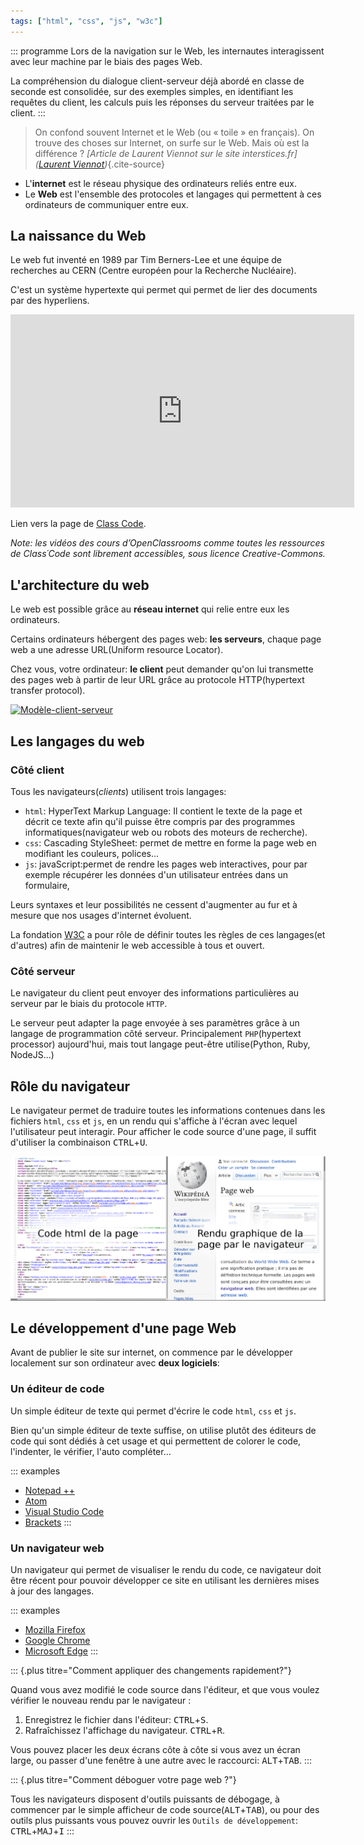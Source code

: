 ```yaml
---
tags: ["html", "css", "js", "w3c"]
---
```


::: programme
Lors de la navigation sur le Web, les internautes interagissent avec leur machine par le biais des
pages Web.

La compréhension du dialogue client-serveur déjà abordé en classe de seconde est consolidée, sur des
exemples simples, en identifiant les requêtes du client, les calculs puis les réponses du serveur
traitées par le client.
:::

> On confond souvent Internet et le Web (ou « toile » en français). On trouve des choses sur
> Internet, on surfe sur le Web. Mais où est la différence ? *[Article de Laurent Viennot sur le
> site interstices.fr]([Laurent
> Viennot](https://interstices.info/idee-recue-web-et-internet-cest-la-meme-chose/))*{.cite-source}

- L'**internet** est le réseau physique des ordinateurs reliés entre eux.
- Le **Web** est l'ensemble des protocoles et langages qui permettent à ces ordinateurs de
  communiquer entre eux.
 
## La naissance du Web

Le web fut inventé en 1989 par Tim Berners-Lee et une équipe de recherches au CERN (Centre européen
pour la Recherche Nucléaire).

C'est un système hypertexte qui permet qui permet de lier des documents par des hyperliens.

<iframe src="https://player.vimeo.com/video/207612470" title="L’histoire de Tim Berners-Lee ou presque… Par isabelle Christment 6’24" webkitallowfullscreen="" mozallowfullscreen="" allowfullscreen="" width="550" height="309" frameborder="0"></iframe>


Lien vers la page de [Class Code](https://pixees.fr/assistez-a-la-naissance-du-web-2/).

*Note: les vidéos des cours d’OpenClassrooms comme toutes les ressources de Class´Code sont
librement accessibles, sous licence Creative-Commons.*


## L'architecture du web

Le web est possible grâce au **réseau internet** qui relie entre eux les ordinateurs.

Certains ordinateurs hébergent des pages web: **les serveurs**, chaque page web a une adresse
URL(Uniform resource Locator).

Chez vous, votre ordinateur: **le client** peut demander qu'on lui transmette des pages web à
partir de leur URL grâce au protocole HTTP(hypertext transfer protocol).

<a title="Gnome-fs-server.svg: David Vignoni
Gnome-fs-client.svg: David Vignoni
derivative work: Calimo [LGPL (http://www.gnu.org/licenses/lgpl.html)], via Wikimedia Commons" href="https://commons.wikimedia.org/wiki/File:Mod%C3%A8le-client-serveur.svg"><img class="center" width="256" alt="Modèle-client-serveur" src="https://upload.wikimedia.org/wikipedia/commons/thumb/d/db/Mod%C3%A8le-client-serveur.svg/256px-Mod%C3%A8le-client-serveur.svg.png"></a>

## Les langages du web
### Côté client
Tous les navigateurs(*clients*) utilisent trois langages:

- `html`: HyperText Markup Language: Il contient le texte de la page et décrit ce texte afin qu'il
  puisse être compris par des programmes informatiques(navigateur web ou robots des moteurs de
  recherche).
- `css`: Cascading StyleSheet: permet de mettre en forme la page web en modifiant les couleurs,
  polices...
- `js`: javaScript:permet de rendre les pages web interactives, pour par exemple récupérer les
  données d'un utilisateur entrées dans un formulaire,

Leurs syntaxes et leur possibilités ne cessent d'augmenter au fur et à mesure que nos usages
d'internet évoluent.

La fondation [W3C](https://www.w3.org/) a pour rôle de définir toutes les règles de ces langages(et
d'autres) afin de maintenir le web accessible à tous et ouvert.

### Côté serveur

Le navigateur du client peut envoyer des informations particulières au serveur par le biais du
protocole `HTTP`.

Le serveur peut adapter la page envoyée à ses paramètres grâce à un langage de programmation côté serveur. Principalement `PHP`(hypertext processor) aujourd'hui, mais tout langage peut-être utilise(Python, Ruby, NodeJS...)

## Rôle du navigateur

Le navigateur permet de traduire toutes les informations contenues dans les fichiers `html`, `css` et `js`, en un rendu qui s'affiche à l'écran avec lequel l'utilisateur peut interagir. Pour afficher le code source d'une page, il suffit d'utiliser la combinaison <kbd>CTRL</kbd>+<kbd>U</kbd>.

![Rendu du html par le navigateur](./images/rendu-html-navigateur.png)

## Le développement d'une page Web

Avant de publier le site sur internet, on commence par le développer localement sur son ordinateur
avec **deux logiciels**:

### Un éditeur de code

Un simple éditeur de texte qui permet d'écrire le code `html`, `css` et `js`.

Bien qu'un simple éditeur de texte suffise, on utilise plutôt des éditeurs de code qui sont dédiés
à cet usage et qui permettent de colorer le code, l'indenter, le vérifier, l'auto compléter...

::: examples
- [Notepad ++](https://notepad|-plus|-plus.org/fr/)
- [Atom](https://atom.io/)
- [Visual Studio Code](https://code.visualstudio.com/)
- [Brackets](http://brackets.io/)
:::

### Un navigateur web

Un navigateur qui permet de visualiser le rendu du code, ce navigateur doit être récent pour pouvoir
développer ce site en utilisant les dernières mises à jour des langages.

::: examples
- [Mozilla Firefox](https://www.mozilla.org/fr/firefox/new/)
- [Google Chrome](https://www.google.fr/chrome/browser/desktop/index.html)
- [Microsoft Edge](https://www.microsoft.com/fr-fr/windows/microsoft-edge)
:::

::: {.plus titre="Comment appliquer des changements rapidement?"}

Quand vous avez modifié le code source dans l'éditeur, et que vous voulez vérifier le nouveau rendu
par le navigateur :

1. Enregistrez le fichier dans l'éditeur: <kbd>CTRL</kbd>+<kbd>S</kbd>.
2. Rafraîchissez l'affichage du navigateur. <kbd>CTRL</kbd>+<kbd>R</kbd>.

Vous pouvez placer les deux écrans côte à côte si vous avez un écran large, ou passer d'une fenêtre
à une autre avec le raccourci: <kbd>ALT</kbd>+<kbd>TAB</kbd>.
:::

::: {.plus titre="Comment déboguer votre page web ?"}

Tous les navigateurs disposent d'outils puissants de débogage, à commencer par le simple afficheur
de code source(<kbd>ALT</kbd>+<kbd>TAB</kbd>), ou pour des outils plus puissants vous pouvez ouvrir
les `Outils de développement`: <kbd>CTRL</kbd>+<kbd>MAJ</kbd>+<kbd>I</kbd>
:::
